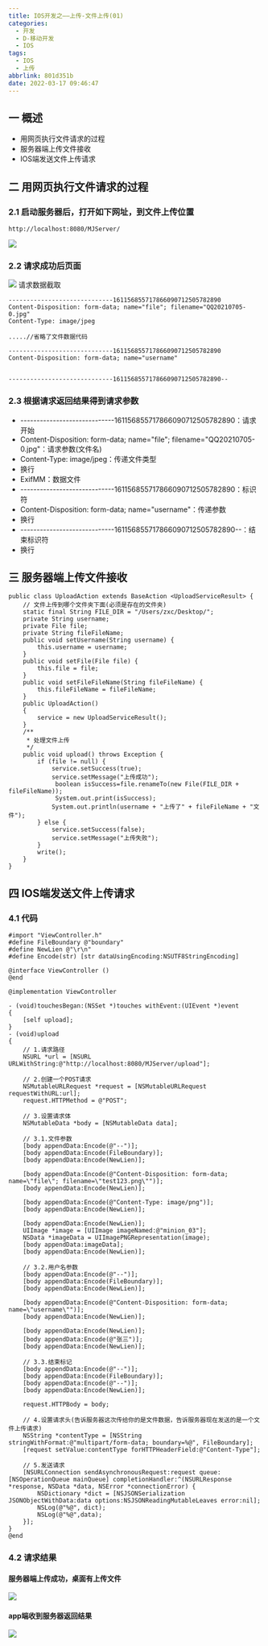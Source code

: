 ```yaml
---
title: IOS开发之——上传-文件上传(01)
categories:
  - 开发
  - D-移动开发
  - IOS
tags:
  - IOS
  - 上传
abbrlink: 801d351b
date: 2022-03-17 09:46:47
---
```

## 一 概述

* 用网页执行文件请求的过程
* 服务器端上传文件接收
* IOS端发送文件上传请求

<!--more-->

## 二 用网页执行文件请求的过程

### 2.1 启动服务器后，打开如下网址，到文件上传位置

```
http://localhost:8080/MJServer/
```

![][1]

### 2.2 请求成功后页面
![][2]
请求数据截取

```
-----------------------------161156855717866090712505782890
Content-Disposition: form-data; name="file"; filename="QQ20210705-0.jpg"
Content-Type: image/jpeg
	
.....//省略了文件数据代码

-----------------------------161156855717866090712505782890
Content-Disposition: form-data; name="username"


-----------------------------161156855717866090712505782890--

```

### 2.3 根据请求返回结果得到请求参数

* -----------------------------161156855717866090712505782890：请求开始
* Content-Disposition: form-data; name="file"; filename="QQ20210705-0.jpg"：请求参数(文件名)
* Content-Type: image/jpeg：传递文件类型
* 换行
* ExifMM：数据文件
* -----------------------------161156855717866090712505782890：标识符
* Content-Disposition: form-data; name="username"：传递参数
* 换行
* -----------------------------161156855717866090712505782890--：结束标识符
* 换行

## 三 服务器端上传文件接收

```
public class UploadAction extends BaseAction <UploadServiceResult> {
	// 文件上传到哪个文件夹下面(必须是存在的文件夹)
	static final String FILE_DIR = "/Users/zxc/Desktop/";
	private String username;
	private File file;
	private String fileFileName;
	public void setUsername(String username) {
		this.username = username;
	}
	public void setFile(File file) {
		this.file = file;
	}
	public void setFileFileName(String fileFileName) {
		this.fileFileName = fileFileName;
	}
	public UploadAction()
	{
		service = new UploadServiceResult();
	}
	/**
	 * 处理文件上传
	 */
	public void upload() throws Exception {
		if (file != null) {
			service.setSuccess(true);
			service.setMessage("上传成功");
		     boolean isSuccess=file.renameTo(new File(FILE_DIR + fileFileName));
		     System.out.print(isSuccess);
			System.out.println(username + "上传了" + fileFileName + "文件");
		} else {
			service.setSuccess(false);
			service.setMessage("上传失败");
		}
		write();
	}
}
```

## 四 IOS端发送文件上传请求

### 4.1 代码

```
#import "ViewController.h"
#define FileBoundary @"boundary"
#define NewLien @"\r\n"
#define Encode(str) [str dataUsingEncoding:NSUTF8StringEncoding]

@interface ViewController ()
@end

@implementation ViewController

- (void)touchesBegan:(NSSet *)touches withEvent:(UIEvent *)event
{
    [self upload];
}
- (void)upload
{
    // 1.请求路径
    NSURL *url = [NSURL URLWithString:@"http://localhost:8080/MJServer/upload"];
    
    // 2.创建一个POST请求
    NSMutableURLRequest *request = [NSMutableURLRequest requestWithURL:url];
    request.HTTPMethod = @"POST";
    
    // 3.设置请求体
    NSMutableData *body = [NSMutableData data];
    
    // 3.1.文件参数
    [body appendData:Encode(@"--")];
    [body appendData:Encode(FileBoundary)];
    [body appendData:Encode(NewLien)];
    
    [body appendData:Encode(@"Content-Disposition: form-data; name=\"file\"; filename=\"test123.png\"")];
    [body appendData:Encode(NewLien)];
    
    [body appendData:Encode(@"Content-Type: image/png")];
    [body appendData:Encode(NewLien)];
    
    [body appendData:Encode(NewLien)];
    UIImage *image = [UIImage imageNamed:@"minion_03"];
    NSData *imageData = UIImagePNGRepresentation(image);
    [body appendData:imageData];
    [body appendData:Encode(NewLien)];
    
    // 3.2.用户名参数
    [body appendData:Encode(@"--")];
    [body appendData:Encode(FileBoundary)];
    [body appendData:Encode(NewLien)];
    
    [body appendData:Encode(@"Content-Disposition: form-data; name=\"username\"")];
    [body appendData:Encode(NewLien)];
    
    [body appendData:Encode(NewLien)];
    [body appendData:Encode(@"张三")];
    [body appendData:Encode(NewLien)];
    
    // 3.3.结束标记
    [body appendData:Encode(@"--")];
    [body appendData:Encode(FileBoundary)];
    [body appendData:Encode(@"--")];
    [body appendData:Encode(NewLien)];
    
    request.HTTPBody = body;
    
    // 4.设置请求头(告诉服务器这次传给你的是文件数据，告诉服务器现在发送的是一个文件上传请求)
    NSString *contentType = [NSString stringWithFormat:@"multipart/form-data; boundary=%@", FileBoundary];
    [request setValue:contentType forHTTPHeaderField:@"Content-Type"];
    
    // 5.发送请求
    [NSURLConnection sendAsynchronousRequest:request queue:[NSOperationQueue mainQueue] completionHandler:^(NSURLResponse *response, NSData *data, NSError *connectionError) {
        NSDictionary *dict = [NSJSONSerialization JSONObjectWithData:data options:NSJSONReadingMutableLeaves error:nil];
        NSLog(@"%@", dict);
        NSLog(@"%@",data);
    }];
}
@end
```

### 4.2 请求结果
#### 服务器端上传成功，桌面有上传文件
![][3]

#### app端收到服务器返回结果
![][4]



[1]:https://cdn.jsdelivr.net/gh/pgzxc/cdn@master/blog-ios/ios-upload-01-webpage-view.png
[2]:https://cdn.jsdelivr.net/gh/pgzxc/cdn@master/blog-ios/ios-upload-01-webpage-request.png
[3]:https://cdn.jsdelivr.net/gh/pgzxc/cdn@master/blog-ios/ios-upload-01-service-sucess.png
[4]:https://cdn.jsdelivr.net/gh/pgzxc/cdn@master/blog-ios/ios-upload-01-app-sucess.png
